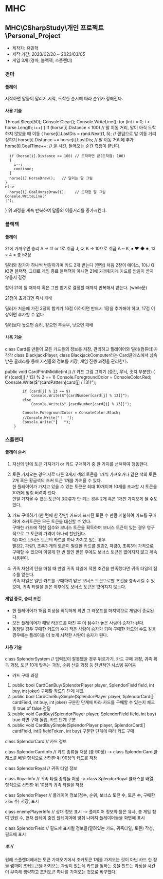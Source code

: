 # MHC

## MHC\CSharpStudy\개인 프로젝트\Personal_Project
- 제작자: 유민혁
- 제작 기간: 2023/02/20 ~ 2023/03/05
- 게임 3개 (경마, 블랙젝, 스플랜더)

### 경마
#### 플레이
시작하면 말들이 달리기 시작, 도착한 순서에 따라 순위가 정해진다.

#### 사용 기술

  Thread.Sleep(50);
  Console.Clear();
  Console.WriteLine();
  for (int i = 0; i < horse.Length; i++)
  {
    if (horse[i].Distance < 100)    // 말 이동 거리, 말이 아직 도착하지 않았을 때 이동
    {
      horse[i].LastDis = rand.Next(1, 5);   // 랜덤으로 말 이동 거리 정하기
      horse[i].Distance += horse[i].LastDis;    // 말 이동 거리에 추가
      horse[i].GoalTime++;          // 골 시간, 들어오는 순간 측정이 끝난다.

      if (horse[i].Distance >= 100) // 도착하면 끝(도착점: 100)
      {
        i--;
        continue;
      }
      horse[i].HorseDraw();   // 달리는 말 그림
    }
    else
      horse[i].GoalHorseDraw(i);    // 도착한 말 그림
    Console.WriteLine("                                                                                                         |");
  }
위 과정을 계속 반복하여 말들의 이돌거리를 증가시킨다.


### 블랙젝
#### 플레이
21에 가까우면 승리
A -> 11 or 1로 취급
J, Q, K -> 10으로 취급
A ~ K, ♠︎ ♥︎ ◆ ♣︎, 13 × 4 = 총 52장

딜러와 참가자 하나씩 번갈아가며 카드 2개 받는다 (랜덤)
처음 2장이 에이스, 10(J Q K)면 블랙잭, 그대로 게임 종료
블랙잭이 아니면 21에 가까워지게 카드를 받을지 받지 않을지 결정

합이 21이 될 때까지 혹은 그만 받기로 결정할 때까지 반복해서 받는다. (while문)

21점이 초과되면 즉시 패배

딜러가 처음에 가진 2장의 합계가 16점 이하이면 
반드시 1장을 추가해야 하고, 17점 이상이면 추가할 수 없다

딜러보다 높으면 승리, 같으면 무승부, 낮으면 패배

#### 사용 기술
class Card를 만들어 모든 카드들의 정보를 저장, 관리하고
플레이어와 딜러(컴퓨터)가 각각 class BlackjackPlayer, class BlackjackComputer라는 Card클래스에서 상속받은 클래스를 통해 자신들의 정보를 저장, 게임 진행 과정을 관리한다.

public void CardPrintMiddle(int j)          // 카드 그림 그리기 (중간, 무늬, 숫자 부분만)
        {
            if ((card[j] / 13) % 2 == 1)
                Console.ForegroundColor = ConsoleColor.Red;
            Console.Write($"{cardPattern[card[j] / 13]}");

            if (card[j] % 13 == 9)
                Console.Write($"{cardNumber[card[j] % 13]}");
            else
                Console.Write($" {cardNumber[card[j] % 13]}");

            Console.ForegroundColor = ConsoleColor.Black;
            //Console.Write("ㅣ  ");
            Console.Write("┃   ");
        }


### 스플랜더
#### 플레이 순서
1. 자신의 턴에 토큰 가져가기 or 카드 구매하기 중 한 가지를 선택하여 행동한다.

2. 토큰 가져오는 경우
  서로 다른 3개지 색의 토큰을 1개씩 가져오거나 같은 색의 토큰 2개 혹은 황금색의 조커 토큰 1개를 가져올 수 있다.\
	한 플레이어가 가지고 있을 수 있는 토큰은 최대 10개이며 10개를 초과할 시 토큰을 10개에 맞춰 버려야 한다.\
	만일 가져올 수 있는 토큰이 3종류가 안 되는 경우 2개 혹은 1개만 가져오게 될 수도 있다.

3. 카드 구매하기 (한 턴에 한 장만)
	카드에 표시된 토큰 수 만큼 지불하여 카드를 구매하며 조커토큰은 모든 토큰을 대신할 수 있다.\
	구매한 카드에 적힌 점수와 보너스 토큰을 획득하며 보너스 토큰이 있는 경우 영구적으로 그 토큰의 가격이 하나씩 할인된다.\
	예) 파란 보너스 토큰의 카드를 하나 가지고 있는 경우 \
	빨강2, 파랑1, 초록3 개의 토큰이 필요한 카드를 빨강2, 파랑0, 초록3의 가격으로 
	구매할 수 있으며 이렇게 한 번 할인 받은 후에도 보너스 토큰은 없어지지 않고 계속 사용된다.

4. 귀족
	자신의 턴을 마칠 때 만일 귀족 타일에 적힌 조건을 만족했다면 귀족 타일의 점수를 얻는다.\
	귀족 타일은 일반 카드를 구매하여 얻은 보너스 토큰으로만 조건을 충족시킬 수 있으며, 귀족 타일을 얻은 이후에도 보너스 토큰은 없어지지 않는다.

#### 게임 종료, 승리 조건
 - 한 플레이어가 15점 이상을 획득하게 되면 그 라운드를 마지막으로 게임이 종료된다.
 - 모든 플레이어가 해당 라운드를 마친 후 더 점수가 높은 사람이 승자가 된다.
 - 동점일 경우 구매한 카드의 수가 적은 사람이 승자가 되며 구매한 카드의 수도 같을 경우에는 플레이를 더 늦게 시작한 사람이 승자가 된다.

#### 사용 기술
class SplendorSystem    // 입력값이 잘못됐을 경우 뒤로가기, 카드 구매 과정, 귀족 획득 과정, 토큰 10개 맞추는 과정, 순위 산출 과정 등 전반적인 시스템 묶어둠
 - 카드 구매 과정
 1. public bool CardCanBuy(SplendorPlayer player, SplendorField field, int buy, int joker) 구매할 카드의 단계 체크
 2. public bool CardCanBuySimple(SplendorPlayer player, SplendorCard[] cardField, int buy,  int joker) 구분한 단계에 따라 카드를 구매할 수 있는지 체크 후 true of false 전달
 3. public void CardBuy(SplendorPlayer player, SplendorField field, int buy) true 라면 구매 돌입, 카드 단계 구분
 4. public void CardBuySimple(SplendorPlayer player, SplendorCard[] cardField, int[] fieldToken, int buy) 구분한 단계에 따라 카드 구매

class SplendorCard      // 카드 정보

class SplendorCardInfo  // 카드 종류들 저장 (총 90장)  -> class SplendorCard 클래스를 배열 형식으로 선언한 뒤 90장의 카드를 저장

class SplendorRoyal     // 귀족 타일 정보

class RoyalInfo         // 귀족 타일 종류들 저장  -> class SplendorRoyal 클래스를 배열 형식으로 선언한 뒤 10장의 귀족 타일을 저장

class SplendorPlayer    // 플레이어 정보(점수, 순위, 보너스 토큰 수, 토큰 수, 구매한 카드 수) 저장, 표시

class enemyPlayerInfo   // 상대 정보 표시  -> 플레이어 정보와 틀은 유사, 총 게임 참여 인원 수, 현재 플레이 중인 플레이어에 맞춰 나머지 플레이어들을 화면에 표시

class SplendorField     // 필드에 표시될 정보들(깔려있는 카드, 귀족타일, 토큰) 작성, 필드에 표시

##### 후기
원래 스플랜더에서는 토큰 가져오기에서 조커토큰 1개를 가져오는 것이 아닌 카드 한 장을 찜하며 조커토큰을 가져오는 과정이 있는데
카드를 찜하는 것을 만드는 과정을 시간이 부족해 생략하고 조커토큰 하나를 가져오는 것으로 바꾸었다.





